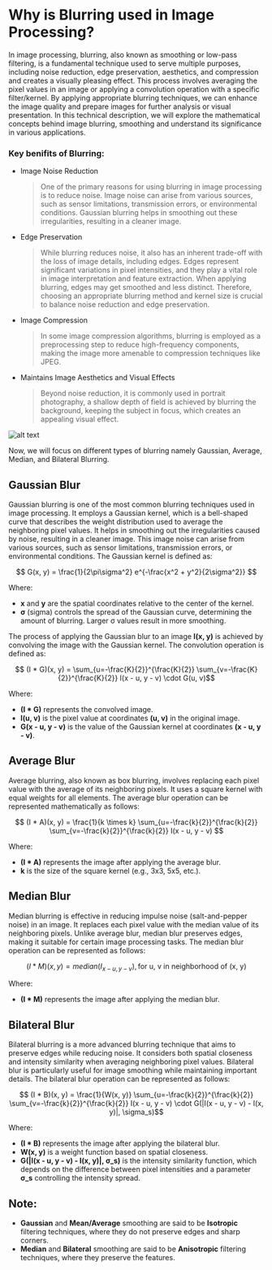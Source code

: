 # Why is Blurring used in Image Processing?

In image processing, blurring, also known as smoothing or low-pass filtering, is a fundamental technique used to serve multiple purposes, including noise reduction, edge preservation, aesthetics, and compression and creates a visually pleasing effect. This process involves averaging the pixel values in an image or applying a convolution operation with a specific filter/kernel. By applying appropriate blurring techniques, we can enhance the image quality and prepare images for further analysis or visual presentation. In this technical description, we will explore the mathematical concepts behind image blurring, smoothing and understand its significance in various applications.

### Key benifits of Blurring:

 * Image Noise Reduction
   > One of the primary reasons for using blurring in image processing is to reduce noise. Image noise can arise from various sources, such as sensor limitations, transmission errors, or environmental conditions. Gaussian blurring helps in smoothing out these irregularities, resulting in a cleaner image.
 * Edge Preservation
   > While blurring reduces noise, it also has an inherent trade-off with the loss of image details, including edges. Edges represent significant variations in pixel intensities, and they play a vital role in image interpretation and feature extraction. When applying blurring, edges may get smoothed and less distinct. Therefore, choosing an appropriate blurring method and kernel size is crucial to balance noise reduction and edge preservation.
 * Image Compression
   > In some image compression algorithms, blurring is employed as a preprocessing step to reduce high-frequency components, making the image more amenable to compression techniques like JPEG.
 * Maintains Image Aesthetics and Visual Effects
   > Beyond noise reduction, it is commonly used in portrait photography, a shallow depth of field is achieved by blurring the background, keeping the subject in focus, which creates an appealing visual effect.

![alt text](https://github.com/ImRoke/Principles-of-Digital-Image-Processing-with-OpenCV-Python/blob/main/ImageBlurring/blurred_image_OpenCV.png)

Now, we will focus on different types of blurring namely Gaussian, Average, Median, and Bilateral Blurring.

## Gaussian Blur

Gaussian blurring is one of the most common blurring techniques used in image processing. It employs a Gaussian kernel, which is a bell-shaped curve that describes the weight distribution used to average the neighboring pixel values. It helps in smoothing out the irregularities caused by noise, resulting in a cleaner image. This image noise can arise from various sources, such as sensor limitations, transmission errors, or environmental conditions.  The Gaussian kernel is defined as:

```math

   G(x, y) = \frac{1}{2\pi\sigma^2} e^{-\frac{x^2 + y^2}{2\sigma^2}}
 
```

Where:
- **x** and **y** are the spatial coordinates relative to the center of the kernel.
- **σ** (sigma) controls the spread of the Gaussian curve, determining the amount of blurring. Larger σ values result in more smoothing.

The process of applying the Gaussian blur to an image **I(x, y)** is achieved by convolving the image with the Gaussian kernel. The convolution operation is defined as:

```math
   (I * G)(x, y) = \sum_{u=-\frac{K}{2}}^{\frac{K}{2}} \sum_{v=-\frac{K}{2}}^{\frac{K}{2}} I(x - u, y - v) \cdot G(u, v)
```

Where:
- **(I * G)** represents the convolved image.
- **I(u, v)** is the pixel value at coordinates **(u, v)** in the original image.
- **G(x - u, y - v)** is the value of the Gaussian kernel at coordinates **(x - u, y - v)**.

## Average Blur

Average blurring, also known as box blurring, involves replacing each pixel value with the average of its neighboring pixels. It uses a square kernel with equal weights for all elements. The average blur operation can be represented mathematically as follows:

```math

   (I * A)(x, y) = \frac{1}{k \times k} \sum_{u=-\frac{k}{2}}^{\frac{k}{2}} \sum_{v=-\frac{k}{2}}^{\frac{k}{2}} I(x - u, y - v)

```
Where:
- **(I * A)** represents the image after applying the average blur.
- **k** is the size of the square kernel (e.g., 3x3, 5x5, etc.).

## Median Blur

Median blurring is effective in reducing impulse noise (salt-and-pepper noise) in an image. It replaces each pixel value with the median value of its neighboring pixels. Unlike average blur, median blur preserves edges, making it suitable for certain image processing tasks. The median blur operation can be represented as follows:
```math
   (I * M)(x, y) = median(I_{x-u, y-v}), \text{for u, v in neighborhood of (x, y)}
```
Where:
- **(I * M)** represents the image after applying the median blur.

## Bilateral Blur

Bilateral blurring is a more advanced blurring technique that aims to preserve edges while reducing noise. It considers both spatial closeness and intensity similarity when averaging neighboring pixel values. Bilateral blur is particularly useful for image smoothing while maintaining important details. The bilateral blur operation can be represented as follows:

```math
   (I * B)(x, y) = \frac{1}{W(x, y)} \sum_{u=-\frac{k}{2}}^{\frac{k}{2}} \sum_{v=-\frac{k}{2}}^{\frac{k}{2}} I(x - u, y - v) \cdot G(|I(x - u, y - v) - I(x, y)|, \sigma_s)
```

Where:
- **(I * B)** represents the image after applying the bilateral blur.
- **W(x, y)** is a weight function based on spatial closeness.
- **G(|I(x - u, y - v) - I(x, y)|, σ_s)** is the intensity similarity function, which depends on the difference between pixel intensities and a parameter **σ_s** controlling the intensity spread.


## Note:
   * **Gaussian** and **Mean/Average** smoothing are said to be **Isotropic** filtering techniques, where they do not preserve edges and sharp corners.
   * **Median** and **Bilateral** smoothing are said to be **Anisotropic** filtering techniques, where they preserve the features.  
